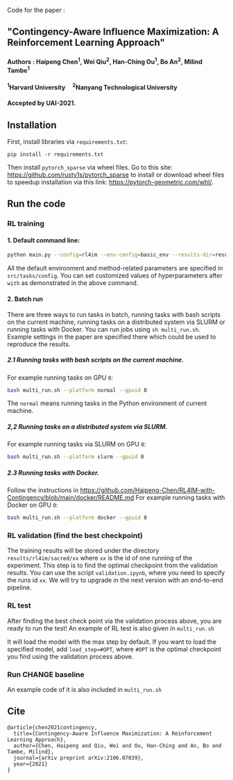Code for the paper :
## "Contingency-Aware Influence Maximization: A Reinforcement Learning Approach"

#### Authors : Haipeng Chen<sup>1</sup>, Wei Qiu<sup>2</sup>, Han-Ching Ou<sup>1</sup>, Bo An<sup>2</sup>, Milind Tambe<sup>1</sup>
#### <sup>1</sup>Harvard University &nbsp; &nbsp; <sup>2</sup>Nanyang Technological University

#### Accepted by UAI-2021.


## Installation

First, install libraries via `requirements.txt`:
```
pip install -r requirements.txt 
```

Then install `pytorch_sparse` via wheel files. Go to this site: https://github.com/rusty1s/pytorch_sparse to install or download wheel files to speedup installation via this link: https://pytorch-geometric.com/whl/.


## Run the code
### RL training
#### 1. Default command line:
```bash
python main.py --config=rl4im --env-config=basic_env --results-dir=results with lr=1e-3
```
All the default environment and method-related parameters are specified in `src/tasks/config`. You can set customized values of hyperparameters after `with` as demonstrated in the above command.

#### 2. Batch run 
There are three ways to run tasks in batch, running tasks with bash scripts on the current machine, running tasks on a distributed system via SLURM or running tasks with Docker. You can run jobs using `sh multi_run.sh`. Example settings in the paper are specified there which could be used to reproduce the results.

##### 2.1 Running tasks with bash scripts on the current machine. 
For example running tasks on GPU `0`:

```bash
bash multi_run.sh --platform normal --gpuid 0
```
The `normal` means running tasks in the Python environment of current machine.

##### 2,2 Running tasks on a distributed system via SLURM. 
For example running tasks via SLURM on GPU `0`:

```bash
bash multi_run.sh --platform slurm --gpuid 0
```

##### 2.3 Running tasks with Docker. 
Follow the instructions in https://github.com/Haipeng-Chen/RL4IM-with-Contingency/blob/main/docker/README.md For example running tasks with Docker on GPU `0`:

```bash
bash multi_run.sh --platform docker --gpuid 0
```

### RL validation (find the best checkpoint)
The training results will be stored under the directory `results/rl4im/sacred/xx` where `xx` is the id of one running of the experiment.
This step is to find the optimal checkpoint from the validation results. You can use the script `validation.ipynb`, where you need to specify the runs id `xx`. We will try to upgrade in the next version with an end-to-end pipeline.


### RL test

After finding the best check point via the validation process above, you are ready to run the test! An example of RL test is also given in `multi_run.sh`

It will load the model with the max step by default. If you want to load the specified model, add `load_step=#OPT`, where `#OPT` is the optimal checkpoint you find using the validation process above. 


### Run CHANGE baseline
An example code of it is also included in `multi_run.sh`

## Cite

```
@article{chen2021contingency,
  title={Contingency-Aware Influence Maximization: A Reinforcement Learning Approach},
  author={Chen, Haipeng and Qiu, Wei and Ou, Han-Ching and An, Bo and Tambe, Milind},
  journal={arXiv preprint arXiv:2106.07039},
  year={2021}
}
```



